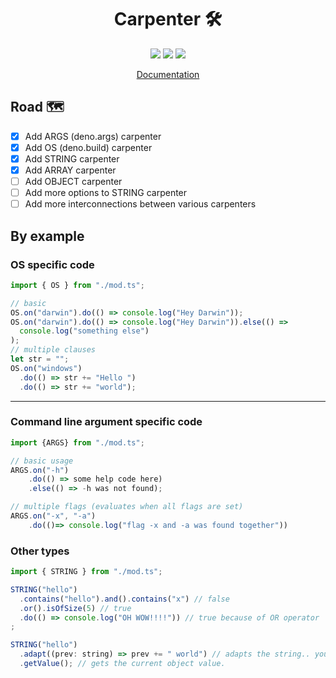 <h1 align="center">Carpenter 🛠</h1>
<p align="center">

<img src="https://img.shields.io/github/workflow/status/duart38/Carpenter/Test%20module?label=Tests&style=for-the-badge" />
  <img src="https://img.shields.io/github/license/duart38/Carpenter?color=yellow&style=for-the-badge" />
  <img src="https://img.shields.io/github/v/release/duart38/Carpenter?style=for-the-badge" />

</p>

<a align="center" href="https://doc.deno.land/https/deno.land/x/carpenter/mod.ts">

Documentation

</a>

## Road 🗺

- [x] Add ARGS (deno.args) carpenter
- [x] Add OS (deno.build) carpenter
- [x] Add STRING carpenter
- [x] Add ARRAY carpenter
- [ ] Add OBJECT carpenter
- [ ] Add more options to STRING carpenter
- [ ] Add more interconnections between various carpenters

## By example

### OS specific code

```JavaScript
import { OS } from "./mod.ts";

// basic
OS.on("darwin").do(() => console.log("Hey Darwin"));
OS.on("darwin").do(() => console.log("Hey Darwin")).else(() =>
  console.log("something else")
);
// multiple clauses
let str = "";
OS.on("windows")
  .do(() => str += "Hello ")
  .do(() => str += "world");
```

---

### Command line argument specific code

```JavaScript
import {ARGS} from "./mod.ts";

// basic usage
ARGS.on("-h")
    .do(() => some help code here)
    .else(() => -h was not found);

// multiple flags (evaluates when all flags are set)
ARGS.on("-x", "-a")
    .do(()=> console.log("flag -x and -a was found together"))
```

### Other types

```JavaScript
import { STRING } from "./mod.ts";

STRING("hello")
  .contains("hello").and().contains("x") // false
  .or().isOfSize(5) // true
  .do(() => console.log("OH WOW!!!!")) // true because of OR operator
;

STRING("hello")
  .adapt((prev: string) => prev += " world") // adapts the string.. you may continue with chaining after this
  .getValue(); // gets the current object value.
```
